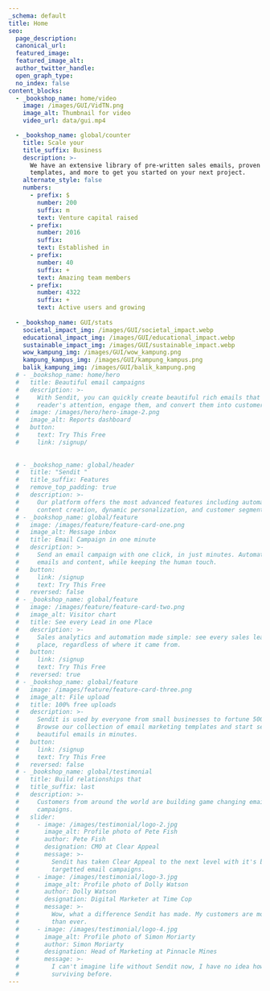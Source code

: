 ```yaml
---
_schema: default
title: Home
seo:
  page_description:
  canonical_url:
  featured_image:
  featured_image_alt:
  author_twitter_handle:
  open_graph_type:
  no_index: false
content_blocks:
  - _bookshop_name: home/video
    image: /images/GUI/VidTN.png
    image_alt: Thumbnail for video
    video_url: data/gui.mp4

  - _bookshop_name: global/counter
    title: Scale your
    title_suffix: Business
    description: >-
      We have an extensive library of pre-written sales emails, proven marketing
      templates, and more to get you started on your next project.
    alternate_style: false
    numbers:
      - prefix: $
        number: 200
        suffix: m
        text: Venture capital raised
      - prefix:
        number: 2016
        suffix:
        text: Established in
      - prefix:
        number: 40
        suffix: +
        text: Amazing team members
      - prefix:
        number: 4322
        suffix: +
        text: Active users and growing
        
  - _bookshop_name: GUI/stats
    societal_impact_img: /images/GUI/societal_impact.webp
    educational_impact_img: /images/GUI/educational_impact.webp
    sustainable_impact_img: /images/GUI/sustainable_impact.webp
    wow_kampung_img: /images/GUI/wow_kampung.png
    kampung_kampus_img: /images/GUI/kampung_kampus.png
    balik_kampung_img: /images/GUI/balik_kampung.png
  # - _bookshop_name: home/hero
  #   title: Beautiful email campaigns
  #   description: >-
  #     With Sendit, you can quickly create beautiful rich emails that capture a
  #     reader's attention, engage them, and convert them into customers.
  #   image: /images/hero/hero-image-2.png
  #   image_alt: Reports dashboard
  #   button:
  #     text: Try This Free
  #     link: /signup/
  
  
  # - _bookshop_name: global/header
  #   title: "Sendit "
  #   title_suffix: Features
  #   remove_top_padding: true
  #   description: >-
  #     Our platform offers the most advanced features including automated email
  #     content creation, dynamic personalization, and customer segmentation.
  # - _bookshop_name: global/feature
  #   image: /images/feature/feature-card-one.png
  #   image_alt: Message inbox
  #   title: Email Campaign in one minute
  #   description: >-
  #     Send an email campaign with one click, in just minutes. Automate your
  #     emails and content, while keeping the human touch.
  #   button:
  #     link: /signup
  #     text: Try This Free
  #   reversed: false
  # - _bookshop_name: global/feature
  #   image: /images/feature/feature-card-two.png
  #   image_alt: Visitor chart
  #   title: See every Lead in one Place
  #   description: >-
  #     Sales analytics and automation made simple: see every sales lead in one
  #     place, regardless of where it came from.
  #   button:
  #     link: /signup
  #     text: Try This Free
  #   reversed: true
  # - _bookshop_name: global/feature
  #   image: /images/feature/feature-card-three.png
  #   image_alt: File upload
  #   title: 100% free uploads
  #   description: >-
  #     Sendit is used by everyone from small businesses to fortune 500 companies.
  #     Browse our collection of email marketing templates and start sending
  #     beautiful emails in minutes.
  #   button:
  #     link: /signup
  #     text: Try This Free
  #   reversed: false
  # - _bookshop_name: global/testimonial
  #   title: Build relationships that
  #   title_suffix: last
  #   description: >-
  #     Customers from around the world are building game changing email marketing
  #     campaigns.
  #   slider:
  #     - image: /images/testimonial/logo-2.jpg
  #       image_alt: Profile photo of Pete Fish
  #       author: Pete Fish
  #       designation: CMO at Clear Appeal
  #       message: >-
  #         Sendit has taken Clear Appeal to the next level with it's beautiful
  #         targetted email campaigns.
  #     - image: /images/testimonial/logo-3.jpg
  #       image_alt: Profile photo of Dolly Watson
  #       author: Dolly Watson
  #       designation: Digital Marketer at Time Cop
  #       message: >-
  #         Wow, what a difference Sendit has made. My customers are more engaged
  #         than ever.
  #     - image: /images/testimonial/logo-4.jpg
  #       image_alt: Profile photo of Simon Moriarty
  #       author: Simon Moriarty
  #       designation: Head of Marketing at Pinnacle Mines
  #       message: >-
  #         I can't imagine life without Sendit now, I have no idea how we were
  #         surviving before.
---
```

